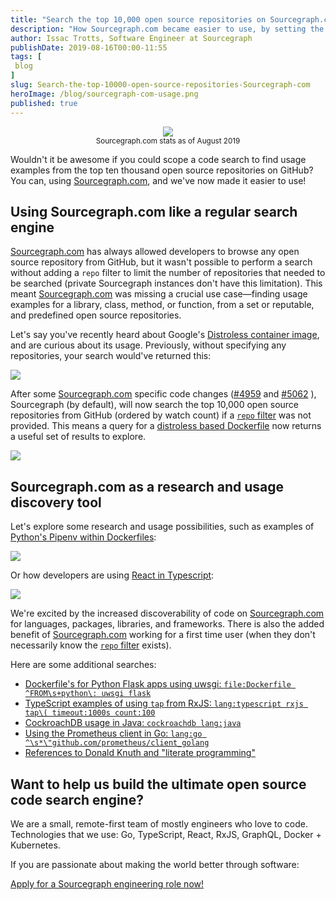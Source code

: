 ```yaml
---
title: "Search the top 10,000 open source repositories on Sourcegraph.com"
description: "How Sourcegraph.com became easier to use, by setting the default search scope to the top ten thousand open source repositories on GitHub."
author: Issac Trotts, Software Engineer at Sourcegraph
publishDate: 2019-08-16T00:00-11:55
tags: [
 blog
]
slug: Search-the-top-10000-open-source-repositories-Sourcegraph-com
heroImage: /blog/sourcegraph-com-usage.png
published: true
---
```


<p style="text-align: center">
 <img src="/blog/sourcegraph-com-usage.png" />
 <br/><small>Sourcegraph.com stats as of August 2019</small>
</p>

Wouldn't it be awesome if you could scope a code search to find usage examples from the top ten thousand open source repositories on GitHub? You can, using [Sourcegraph.com](https://sourcegraph.com), and we've now made it easier to use!

## Using Sourcegraph.com like a regular search engine

[Sourcegraph.com](https://sourcegraph.com) has always allowed developers to browse any open source repository from GitHub, but it wasn't possible to perform a search without adding a `repo` filter to limit the number of repositories that needed to be searched (private Sourcegraph instances don't have this limitation). This meant [Sourcegraph.com](https://sourcegraph.com) was missing a crucial use case—finding usage examples for a library, class, method, or function, from a set or reputable, and predefined open source repositories.

Let's say you've recently heard about Google's [Distroless container image](https://github.com/GoogleContainerTools/distroless), and are curious about its usage. Previously, without specifying any repositories, your search would've returned this:

![](/blog/too-many-matching-repos.png)

After some [Sourcegraph.com](https://sourcegraph.com) specific code changes ([#4959](https://github.com/sourcegraph/sourcegraph/pull/4959/files) and [#5062](https://github.com/sourcegraph/sourcegraph/pull/5062/files)
), Sourcegraph (by default), will now search the top 10,000 open source repositories from GitHub (ordered by watch count) if a [`repo` filter](https://docs.sourcegraph.com/user/search/queries) was not provided. This means a query for a [distroless based Dockerfile](https://sourcegraph.com/search?q=file:Dockerfile+FROM+gcr.io/distroless) now returns a useful set of results to explore.

![](/blog/distroless-image-results.png)

## Sourcegraph.com as a research and usage discovery tool

Let's explore some research and usage possibilities, such as examples of [Python's Pipenv within Dockerfiles](https://sourcegraph.com/search?q=pipenv+f:Dockerfile):

![](/blog/pipenv-search.png)

Or how developers are using [React in Typescript](https://sourcegraph.com/search?q=react%5C.+lang:typescript):

![](/blog/react-typescript-search.png)

We're excited by the increased discoverability of code on [Sourcegraph.com](https://sourcegraph.com) for languages, packages, libraries, and frameworks. There is also the added benefit of [Sourcegraph.com](https://sourcegraph.com) working for a first time user (when they don't necessarily know the [`repo` filter](https://docs.sourcegraph.com/user/search/queries) exists).

Here are some additional searches:

 - [Dockerfile's for Python Flask apps using uwsgi: `file:Dockerfile ^FROM\s+python\: uwsgi flask`](https://sourcegraph.com/search?q=file:Dockerfile+%5EFROM%5Cs%2Bpython%5C:+uwsgi+flask+timeout:1000s+count:100)
 - [TypeScript examples of using `tap` from RxJS: `lang:typescript rxjs tap\( timeout:1000s count:100`](https://sourcegraph.com/search?q=lang:typescript+rxjs+tap%5C%28+timeout:1000s+count:100)
 - [CockroachDB usage in Java: `cockroachdb lang:java`](https://sourcegraph.com/search?q=cockroachdb+lang:java)
 - [Using the Prometheus client in Go: `lang:go ^\s*\"github.com/prometheus/client_golang`](https://sourcegraph.com/search?q=lang:go+%5E%5Cs*%5C%22github.com/prometheus/client_golang)
 - [References to Donald Knuth and "literate programming"](https://sourcegraph.com/search?q=knuth%5Cs*donald%7Cdonald%5Cs*knuth%7Cliterate%5Cs*programming+timeout:1000s+count:100)

## Want to help us build the ultimate open source code search engine?

We are a small, remote-first team of mostly engineers who love to code. Technologies that we use: Go, TypeScript, React, RxJS, GraphQL, Docker + Kubernetes.

If you are passionate about making the world better through software:

<a href="https://github.com/sourcegraph/careers/" class="btn btn-primary mt-4">Apply for a Sourcegraph engineering role now!</a>
